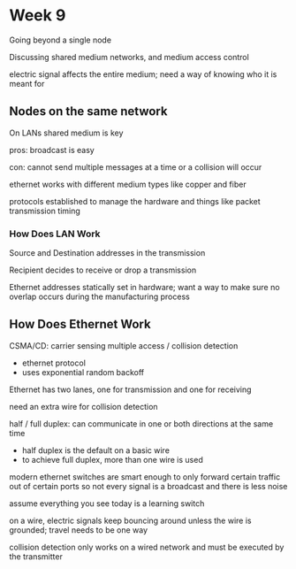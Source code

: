 # Week 9

Going beyond a single node

Discussing shared medium networks, and medium access control

electric signal affects the entire medium; need a way of knowing who it is meant for

## Nodes on the same network

On LANs shared medium is key

pros: broadcast is easy

con: cannot send multiple messages at a time or a collision will occur

ethernet works with different medium types like copper and fiber

protocols established to manage the hardware and things like packet transmission timing

### How Does LAN Work

Source and Destination addresses in the transmission

Recipient decides to receive or drop a transmission

Ethernet addresses statically set in hardware; want a way to make sure no overlap occurs during the manufacturing process

## How Does Ethernet Work

CSMA/CD: carrier sensing multiple access / collision detection
- ethernet protocol
- uses exponential random backoff

Ethernet has two lanes, one for transmission and one for receiving

need an extra wire for collision detection

half / full duplex: can communicate in one or both directions at the same time
- half duplex is the default on a basic wire
- to achieve full duplex, more than one wire is used

modern ethernet switches are smart enough to only forward certain traffic out of certain ports so not every signal is a broadcast and there is less noise

assume everything you see today is a learning switch

on a wire, electric signals keep bouncing around unless the wire is grounded; travel needs to be one way

collision detection only works on a wired network and must be executed by the transmitter
